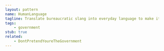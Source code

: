```yaml
---
layout: pattern
name: HumanLanguage
tagline: Translate bureaucratic slang into everyday language to make it easy to understand, and avoid developing your own secret terminology. 
tags:
    - government
stub: true
related:
    - DontPretendYoureTheGovernment
---
```




